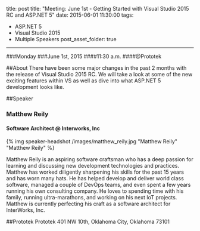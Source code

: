 title: post
title: "Meeting: June 1st - Getting Started with Visual Studio 2015 RC and ASP.NET 5"
date: 2015-06-01 11:30:00
tags:
- ASP.NET 5
- Visual Studio 2015
- Multiple Speakers
post_asset_folder: true
---

###Monday
###June 1st, 2015
####11:30 a.m.
####@Prototek


##About
There have been some major changes in the past 2 months with the release of Visual Studio 2015 RC.  We will take a look at some of the new exciting features within VS as well as dive into what ASP.NET 5 development looks like. 

<!-- more -->
##Speaker

### Matthew Reily
#### Software Architect @ Interworks, Inc
{% img speaker-headshot /images/matthew_reily.jpg "Matthew Reily" "Matthew Reily" %}

Matthew Reily is an aspiring software craftsman who has a deep passion for learning and discussing new development technologies and practices. Matthew has worked diligently sharpening his skills for the past 15 years and has worn many hats. He has helped develop and deliver world class software, managed a couple of DevOps teams, and even spent a few years running his own consulting company. He loves to spending time with his family, running ultra-marathons, and working on his next IoT projects. Matthew is currently perfecting his craft as a software architect for InterWorks, Inc.

##Prototek
Prototek
401 NW 10th,
Oklahoma City, Oklahoma
73101

<script
type="text/javascript"
src="http://maps.google.com/maps/api/js?sensor=false"
></script>
<style>
#gmap_canvas img{
max-width:none!important;
background:none!important;
}

.speaker-headshot {
  float: left;

  padding: 5px 100% 5px 0px;
}

</style>

<div style="overflow:hidden;height:200px;width:900px;">
<div id="gmap_canvas" style="height:200px;width:900px;"></div>
</div>
<script type="text/javascript">
function init_map() {
  var myOptions = {
    zoom: 14,
    center: new google.maps.LatLng(35.478527, -97.51941699999998),
    mapTypeId: google.maps.MapTypeId.ROADMAP
  };
  map = new google.maps.Map(document.getElementById("gmap_canvas"), myOptions);
  marker = new google.maps.Marker({
    map: map,
    position: new google.maps.LatLng(35.478527, -97.51941699999998)
    });
    infowindow = new google.maps.InfoWindow({
      content: "<b>Prototek</b><br/>401 NW 10th St, <br/>73103 Oklahoma City"
      });
      google.maps.event.addListener(marker, "click", function() {
        infowindow.open(map, marker);
        });
        infowindow.open(map, marker);
      }
      google.maps.event.addDomListener(window, 'load', init_map);
      </script>
